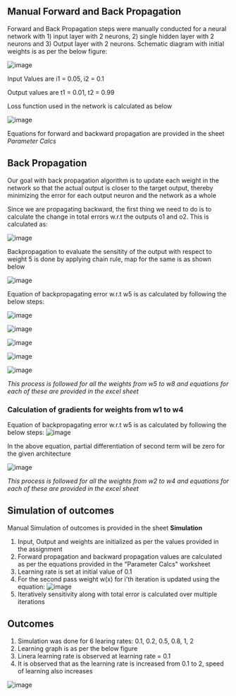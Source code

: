 ## Manual Forward and Back Propagation

Forward and Back Propagation steps were manually conducted for a neural network with 1) input layer with 2 neurons, 2) single hidden layer with 2 neurons and 3) Output layer with 2 neurons. Schematic diagram with initial weights is as per the below figure:


![image](https://user-images.githubusercontent.com/13360207/211772604-25ac1274-b38f-493d-b27e-f456f21c22bc.png)

Input Values are i1 = 0.05, i2 = 0.1 

Output values are t1 =  0.01, t2 = 0.99  

Loss function used in the network is calculated as below

![image](https://user-images.githubusercontent.com/13360207/211781404-e8278890-89d9-4598-bb52-c2248def9d6f.png)


Equations for forward and backward propagation are provided in the sheet *Parameter Calcs*

## Back Propagation
Our goal with back propagation algorithm is to update each weight in the network so that the actual output is closer to the target output, thereby minimizing the error for each output neuron and the network as a whole

Since we are propagating backward, the first thing we need to do is to calculate the change in total errors w.r.t the outputs o1 and o2. This is calculated as:  

![image](https://user-images.githubusercontent.com/13360207/211782618-5e5ee934-50d7-427e-ac26-c4044b444b97.png)

Backpropagation to evaluate the sensitity of the output with respect to weight 5 is done by applying chain rule, map for the same is as shown below

![image](https://user-images.githubusercontent.com/13360207/211784133-83f24a49-4840-4a14-9da4-677071eba076.png)

Equation of backpropagating error w.r.t w5 is as calculated by following the below steps:  

![image](https://user-images.githubusercontent.com/13360207/212109691-64f3c1f9-ce7f-4ade-80fe-7f5c6045b76c.png)  

![image](https://user-images.githubusercontent.com/13360207/212109795-f37f1cf7-6bfa-48a0-b6f0-fc69fe11c13b.png)  

![image](https://user-images.githubusercontent.com/13360207/212109825-0057ad06-3912-45a4-a867-c68a1d34ef18.png)  

![image](https://user-images.githubusercontent.com/13360207/212109906-55a022a8-e4c5-4eed-8fc1-b88571484a5e.png)  

![image](https://user-images.githubusercontent.com/13360207/212109938-3b985502-293d-47a3-89e0-750012e089ba.png)  


*This process is followed for all the weights from w5 to w8 and equations for each of these are provided in the excel sheet*  

### Calculation of gradients for weights from w1 to w4

Equation of backpropagating error w.r.t w5 is as calculated by following the below steps:
![image](https://user-images.githubusercontent.com/13360207/212110254-afb7adf2-210d-46c8-95e7-83494c614254.png)

In the above equation, partial differentiation of second term will be zero for the given architecture

![image](https://user-images.githubusercontent.com/13360207/212118880-384bdc82-9040-4e84-b39c-4cadc46c1b1c.png)


*This process is followed for all the weights from w2 to w4 and equations for each of these are provided in the excel sheet* 

## Simulation of outcomes

Manual Simulation of outcomes is provided in the sheet **Simulation**  

1. Input, Output and weights are initialized as per the values provided in the assignment 
2. Forward propagation and backward propagation values are calculated as per the equations provided in the "Parameter Calcs" worksheet
3. Learning rate is set at initial value of 0.1
4. For the second pass weight w(x) for i'th iteration is updated using the equation: ![image](https://user-images.githubusercontent.com/13360207/211787675-2abd49cb-bb92-4a00-997c-4ce6b4b4542c.png)
5. Iteratively sensitivity along with total error is calculated over multiple iterations  

 ## Outcomes  
 
 1. Simulation was done for 6 learing rates: 0.1, 0.2, 0.5, 0.8, 1, 2  
 2. Learning graph is as per the below figure
 3. Linera learning rate is observed at learning rate = 0.1
 4. It is observed that as the learning rate is increased from 0.1 to 2, speed of learning also increases
 
 ![image](https://user-images.githubusercontent.com/13360207/211788594-89de337b-b04d-4731-9b8a-b15e150fc1e6.png)

 



